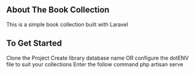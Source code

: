 

## About The Book Collection

This is a simple book collection built with Laravel



## To Get Started

Clone the Project
Create library database name OR configure the dotENV file to suit your collections
Enter the follow command php artisan serve
